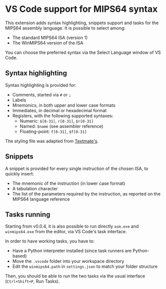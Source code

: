 # VS Code support for MIPS64 syntax

This extension adds syntax highlighting, snippets support and tasks for the MIPS64 assembly language. It is possible to select among:

- The standard MIPS64 ISA (version 1)
- The WinMIPS64 version of the ISA

You can choose the preferred syntax via the Select Language window of VS Code.

## Syntax highlighting

Syntax highlighting is provided for:

* Comments, started via `#` or `;`
* Labels
* Mnemonics, in both upper and lower case formats
* Immediates, in decimal or hexadecimal format
* Registers, with the following supported syntaxes:
  * Numeric: `$[0-31]`, `r[0-31]`, `$r[0-31]`
  * Named: `$name` (see assembler reference)
  * Floating-point: `f[0-31]`, `$f[0-31]`

The styling file was adapted from [Textmate's](https://github.com/textmate/mips.tmbundle).

## Snippets

A snippet is provided for every single instruction of the chosen ISA, to quickly insert:

* The mnemonic of the instruction (in lower case format)
* A tabulation character
* The list of the parameters required by the instruction, as reported on the MIPS64 language reference

## Tasks running
Starting from v0.0.4, it is also possible to run directly `asm.exe` and `winmips64.exe` from the editor, via VS Code's task interface.

In order to have working tasks, you have to:

- Have a Python interpreter installed (since task runners are Python-based)
- Move the `.vscode` folder into your workspace directory
- Edit the `winmips64.path` in `settings.json` to match your folder structure

Then, you should be able to run the two tasks via the usual interface (`Ctrl+Shift+P`, Run Tasks).